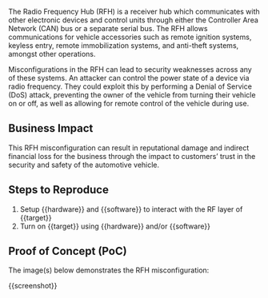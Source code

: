 The Radio Frequency Hub (RFH) is a receiver hub which communicates with other electronic devices and control units through either the Controller Area Network (CAN) bus or a separate serial bus. The RFH allows communications for vehicle accessories such as remote ignition systems, keyless entry, remote immobilization systems, and anti-theft systems, amongst other operations.

Misconfigurations in the RFH can lead to security weaknesses across any of these systems. An attacker can control the power state of a device via radio frequency. They could exploit this by performing a Denial of Service (DoS) attack, preventing the owner of the vehicle from turning their vehicle on or off, as well as allowing for remote control of the vehicle during use.

## Business Impact

This RFH misconfiguration can result in reputational damage and indirect financial loss for the business through the impact to customers’ trust in the security and safety of the automotive vehicle.

## Steps to Reproduce

1. Setup {{hardware}} and {{software}} to interact with the RF layer of {{target}}
1. Turn on {{target}} using {{hardware}} and/or {{software}}

## Proof of Concept (PoC)

The image(s) below demonstrates the RFH misconfiguration:

{{screenshot}}
